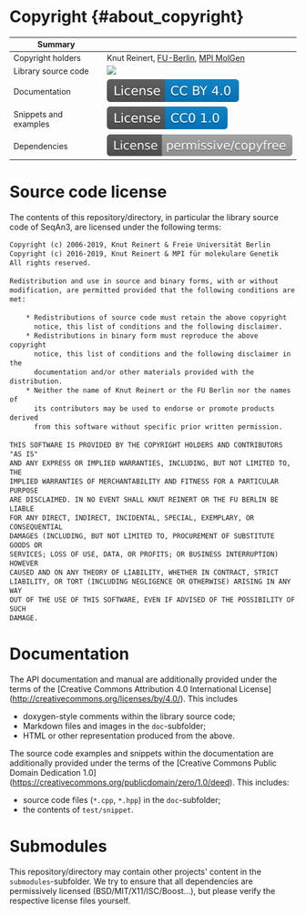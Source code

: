 # Copyright {#about_copyright}

| Summary                   |                                                                                        |
|---------------------------|----------------------------------------------------------------------------------------|
| Copyright holders         | Knut Reinert, [FU-Berlin](https://fu-berlin.de), [MPI MolGen](https://molgen.mpg.de/)  |
| Library source code       | ![](bsdl_badge.svg)                                                                    |
| Documentation             | ![](doc/about/copyright/ccby_badge.svg)                                                |
| Snippets and examples     | ![](doc/about/copyright/cc0_badge.svg)                                                 |
| Dependencies              | ![](doc/about/copyright/copyfree_badge.svg)                                            |

# Source code license

The contents of this repository/directory, in particular the library
source code of SeqAn3, are licensed under the following terms:

```
Copyright (c) 2006-2019, Knut Reinert & Freie Universität Berlin
Copyright (c) 2016-2019, Knut Reinert & MPI für molekulare Genetik
All rights reserved.

Redistribution and use in source and binary forms, with or without
modification, are permitted provided that the following conditions are met:

    * Redistributions of source code must retain the above copyright
      notice, this list of conditions and the following disclaimer.
    * Redistributions in binary form must reproduce the above copyright
      notice, this list of conditions and the following disclaimer in the
      documentation and/or other materials provided with the distribution.
    * Neither the name of Knut Reinert or the FU Berlin nor the names of
      its contributors may be used to endorse or promote products derived
      from this software without specific prior written permission.

THIS SOFTWARE IS PROVIDED BY THE COPYRIGHT HOLDERS AND CONTRIBUTORS "AS IS"
AND ANY EXPRESS OR IMPLIED WARRANTIES, INCLUDING, BUT NOT LIMITED TO, THE
IMPLIED WARRANTIES OF MERCHANTABILITY AND FITNESS FOR A PARTICULAR PURPOSE
ARE DISCLAIMED. IN NO EVENT SHALL KNUT REINERT OR THE FU BERLIN BE LIABLE
FOR ANY DIRECT, INDIRECT, INCIDENTAL, SPECIAL, EXEMPLARY, OR CONSEQUENTIAL
DAMAGES (INCLUDING, BUT NOT LIMITED TO, PROCUREMENT OF SUBSTITUTE GOODS OR
SERVICES; LOSS OF USE, DATA, OR PROFITS; OR BUSINESS INTERRUPTION) HOWEVER
CAUSED AND ON ANY THEORY OF LIABILITY, WHETHER IN CONTRACT, STRICT
LIABILITY, OR TORT (INCLUDING NEGLIGENCE OR OTHERWISE) ARISING IN ANY WAY
OUT OF THE USE OF THIS SOFTWARE, EVEN IF ADVISED OF THE POSSIBILITY OF SUCH
DAMAGE.
```

# Documentation

The API documentation and manual are additionally provided under the
terms of the [Creative Commons Attribution 4.0 International License]
(http://creativecommons.org/licenses/by/4.0/). This includes
  * doxygen-style comments within the library source code;
  * Markdown files and images in the `doc`-subfolder;
  * HTML or other representation produced from the above.

The source code examples and snippets within the documentation are
additionally provided under the terms of the
[Creative Commons Public Domain Dedication 1.0]
(https://creativecommons.org/publicdomain/zero/1.0/deed). This
includes:
  * source code files (`*.cpp`, `*.hpp`) in the `doc`-subfolder;
  * the contents of `test/snippet`.

# Submodules

This repository/directory may contain other projects' content in the
`submodules`-subfolder. We try to ensure that all dependencies are
permissively licensed (BSD/MIT/X11/ISC/Boost…), but please verify the
respective license files yourself.
